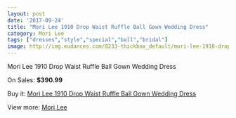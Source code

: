 ```yaml
---
layout: post
date: '2017-09-24'
title: "Mori Lee 1910 Drop Waist Ruffle Ball Gown Wedding Dress"
category: Mori Lee
tags: ["dresses","style","special","ball","bridal"]
image: http://img.eudances.com/8233-thickbox_default/mori-lee-1910-drop-waist-ruffle-ball-gown-wedding-dress.jpg
---
```

Mori Lee 1910 Drop Waist Ruffle Ball Gown Wedding Dress

On Sales: **$390.99**
<a href="https://www.eudances.com/en/mori-lee/2844-mori-lee-1910-drop-waist-ruffle-ball-gown-wedding-dress.html"><amp-img layout="responsive" width="600" height="600" src="//img.eudances.com/8233-thickbox_default/mori-lee-1910-drop-waist-ruffle-ball-gown-wedding-dress.jpg" alt="Mori Lee 1910 Drop Waist Ruffle Ball Gown Wedding Dress 0" /></a>
<a href="https://www.eudances.com/en/mori-lee/2844-mori-lee-1910-drop-waist-ruffle-ball-gown-wedding-dress.html"><amp-img layout="responsive" width="600" height="600" src="//img.eudances.com/8237-thickbox_default/mori-lee-1910-drop-waist-ruffle-ball-gown-wedding-dress.jpg" alt="Mori Lee 1910 Drop Waist Ruffle Ball Gown Wedding Dress 1" /></a>
<a href="https://www.eudances.com/en/mori-lee/2844-mori-lee-1910-drop-waist-ruffle-ball-gown-wedding-dress.html"><amp-img layout="responsive" width="600" height="600" src="//img.eudances.com/8236-thickbox_default/mori-lee-1910-drop-waist-ruffle-ball-gown-wedding-dress.jpg" alt="Mori Lee 1910 Drop Waist Ruffle Ball Gown Wedding Dress 2" /></a>
<a href="https://www.eudances.com/en/mori-lee/2844-mori-lee-1910-drop-waist-ruffle-ball-gown-wedding-dress.html"><amp-img layout="responsive" width="600" height="600" src="//img.eudances.com/8235-thickbox_default/mori-lee-1910-drop-waist-ruffle-ball-gown-wedding-dress.jpg" alt="Mori Lee 1910 Drop Waist Ruffle Ball Gown Wedding Dress 3" /></a>
<a href="https://www.eudances.com/en/mori-lee/2844-mori-lee-1910-drop-waist-ruffle-ball-gown-wedding-dress.html"><amp-img layout="responsive" width="600" height="600" src="//img.eudances.com/8234-thickbox_default/mori-lee-1910-drop-waist-ruffle-ball-gown-wedding-dress.jpg" alt="Mori Lee 1910 Drop Waist Ruffle Ball Gown Wedding Dress 4" /></a>

Buy it: [Mori Lee 1910 Drop Waist Ruffle Ball Gown Wedding Dress](https://www.eudances.com/en/mori-lee/2844-mori-lee-1910-drop-waist-ruffle-ball-gown-wedding-dress.html "Mori Lee 1910 Drop Waist Ruffle Ball Gown Wedding Dress")

View more: [Mori Lee](https://www.eudances.com/en/9-mori-lee "Mori Lee")